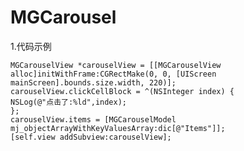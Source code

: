 # MGCarousel


1.代码示例

	MGCarouselView *carouselView = [[MGCarouselView alloc]initWithFrame:CGRectMake(0, 0, [UIScreen mainScreen].bounds.size.width, 220)];
	carouselView.clickCellBlock = ^(NSInteger index) {
	NSLog(@"点击了:%ld",index);
	};
	carouselView.items = [MGCarouselModel mj_objectArrayWithKeyValuesArray:dic[@"Items"]];
	[self.view addSubview:carouselView];
